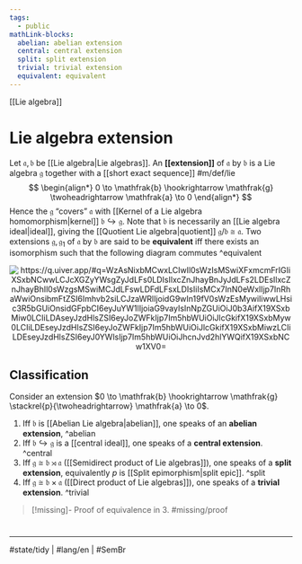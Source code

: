 ```yaml
---
tags:
  - public
mathLink-blocks:
  abelian: abelian extension
  central: central extension
  split: split extension
  trivial: trivial extension
  equivalent: equivalent
---
```

[[Lie algebra]]
# Lie algebra extension

Let $\mathfrak{a}, \mathfrak{b}$ be [[Lie algebra|Lie algebras]].
An **[[extension]]** of $\mathfrak{a}$ by $\mathfrak{b}$ is a Lie algebra $\mathfrak{g}$ together with a [[short exact sequence]] #m/def/lie
$$
\begin{align*}
0 \to \mathfrak{b} \hookrightarrow \mathfrak{g} \twoheadrightarrow \mathfrak{a} \to 0
\end{align*}
$$
Hence the $\mathfrak{g}$ “covers” $\mathfrak{a}$ with [[Kernel of a Lie algebra homomorphism|kernel]] $\mathfrak{b} \hookrightarrow \mathfrak{g}$. 
Note that $\mathfrak{b}$ is necessarily an [[Lie algebra ideal|ideal]],
giving the [[Quotient Lie algebra|quotient]] $\mathfrak{g} / \mathfrak{b} \cong \mathfrak{a}$.
Two extensions $\mathfrak{g}, \mathfrak{g}_{1}$ of $\mathfrak{a}$ by $\mathfrak{b}$ are said to be **equivalent** iff there exists an isomorphism such that the following diagram commutes ^equivalent

<p align="center"><img align="center" src="
https://i.upmath.me/svg/%0A%5Cusetikzlibrary%7Bcalc%7D%0A%5Cusetikzlibrary%7Bdecorations.pathmorphing%7D%0A%5Ctikzset%7Bcurve%2F.style%3D%7Bsettings%3D%7B%231%7D%2Cto%20path%3D%7B(%5Ctikztostart)%0A%20%20%20%20..%20controls%20(%24(%5Ctikztostart)!%5Cpv%7Bpos%7D!(%5Ctikztotarget)!%5Cpv%7Bheight%7D!270%3A(%5Ctikztotarget)%24)%0A%20%20%20%20and%20(%24(%5Ctikztostart)!1-%5Cpv%7Bpos%7D!(%5Ctikztotarget)!%5Cpv%7Bheight%7D!270%3A(%5Ctikztotarget)%24)%0A%20%20%20%20..%20(%5Ctikztotarget)%5Ctikztonodes%7D%7D%2C%0A%20%20%20%20settings%2F.code%3D%7B%5Ctikzset%7Bquiver%2F.cd%2C%231%7D%0A%20%20%20%20%20%20%20%20%5Cdef%5Cpv%23%231%7B%5Cpgfkeysvalueof%7B%2Ftikz%2Fquiver%2F%23%231%7D%7D%7D%2C%0A%20%20%20%20quiver%2F.cd%2Cpos%2F.initial%3D0.35%2Cheight%2F.initial%3D0%7D%0A%25%20TikZ%20arrowhead%2Ftail%20styles.%0A%5Ctikzset%7Btail%20reversed%2F.code%3D%7B%5Cpgfsetarrowsstart%7Btikzcd%20to%7D%7D%7D%0A%5Ctikzset%7B2tail%2F.code%3D%7B%5Cpgfsetarrowsstart%7BImplies%5Breversed%5D%7D%7D%7D%0A%5Ctikzset%7B2tail%20reversed%2F.code%3D%7B%5Cpgfsetarrowsstart%7BImplies%7D%7D%7D%0A%25%20TikZ%20arrow%20styles.%0A%5Ctikzset%7Bno%20body%2F.style%3D%7B%2Ftikz%2Fdash%20pattern%3Don%200%20off%201mm%7D%7D%0A%25%20https%3A%2F%2Fq.uiver.app%2F%23q%3DWzAsNixbMCwxLCIwIl0sWzIsMSwiXFxmcmFrIGIiXSxbNCwwLCJcXGZyYWsgZyJdLFs0LDIsIlxcZnJhayBnXzEiXSxbNiwxLCJcXGZyYWsgYSJdLFs4LDEsIjAiXSxbMCwxXSxbMSwyLCIiLDAseyJzdHlsZSI6eyJ0YWlsIjp7Im5hbWUiOiJob29rIiwic2lkZSI6InRvcCJ9fX1dLFsxLDMsIiIsMCx7InN0eWxlIjp7InRhaWwiOnsibmFtZSI6Imhvb2siLCJzaWRlIjoidG9wIn19fV0sWzIsNCwiIiwwLHsic3R5bGUiOnsiaGVhZCI6eyJuYW1lIjoiZXBpIn19fV0sWzMsNCwiIiwxLHsic3R5bGUiOnsiaGVhZCI6eyJuYW1lIjoiZXBpIn19fV0sWzIsMywiIiwxLHsic3R5bGUiOnsidGFpbCI6eyJuYW1lIjoiYXJyb3doZWFkIn19fV0sWzQsNV1d%0A%5Cbegin%7Btikzcd%7D%5Bampersand%20replacement%3D%5C%26%5D%0A%09%5C%26%5C%26%5C%26%5C%26%20%7B%5Cfrak%20g%7D%20%5C%5C%0A%090%20%5C%26%5C%26%20%7B%5Cfrak%20b%7D%20%5C%26%5C%26%5C%26%5C%26%20%7B%5Cfrak%20a%7D%20%5C%26%5C%26%200%20%5C%5C%0A%09%5C%26%5C%26%5C%26%5C%26%20%7B%5Cfrak%20g_1%7D%0A%09%5Carrow%5Btwo%20heads%2C%20from%3D1-5%2C%20to%3D2-7%5D%0A%09%5Carrow%5Btail%20reversed%2C%20from%3D1-5%2C%20to%3D3-5%5D%0A%09%5Carrow%5Bfrom%3D2-1%2C%20to%3D2-3%5D%0A%09%5Carrow%5Bhook%2C%20from%3D2-3%2C%20to%3D1-5%5D%0A%09%5Carrow%5Bhook%2C%20from%3D2-3%2C%20to%3D3-5%5D%0A%09%5Carrow%5Bfrom%3D2-7%2C%20to%3D2-9%5D%0A%09%5Carrow%5Btwo%20heads%2C%20from%3D3-5%2C%20to%3D2-7%5D%0A%5Cend%7Btikzcd%7D%0A
#invert" alt="https://q.uiver.app/#q=WzAsNixbMCwxLCIwIl0sWzIsMSwiXFxmcmFrIGIiXSxbNCwwLCJcXGZyYWsgZyJdLFs0LDIsIlxcZnJhayBnJyJdLFs2LDEsIlxcZnJhayBhIl0sWzgsMSwiMCJdLFswLDFdLFsxLDIsIiIsMCx7InN0eWxlIjp7InRhaWwiOnsibmFtZSI6Imhvb2siLCJzaWRlIjoidG9wIn19fV0sWzEsMywiIiwwLHsic3R5bGUiOnsidGFpbCI6eyJuYW1lIjoiaG9vayIsInNpZGUiOiJ0b3AifX19XSxbMiw0LCIiLDAseyJzdHlsZSI6eyJoZWFkIjp7Im5hbWUiOiJlcGkifX19XSxbMyw0LCIiLDEseyJzdHlsZSI6eyJoZWFkIjp7Im5hbWUiOiJlcGkifX19XSxbMiwzLCIiLDEseyJzdHlsZSI6eyJ0YWlsIjp7Im5hbWUiOiJhcnJvd2hlYWQifX19XSxbNCw1XV0=" /></p>



## Classification

Consider an extension $0 \to \mathfrak{b} \hookrightarrow \mathfrak{g} \stackrel{p}{\twoheadrightarrow} \mathfrak{a} \to 0$.

1. Iff $\mathfrak{b}$ is [[Abelian Lie algebra|abelian]], one speaks of an **abelian extension**, ^abelian
2. Iff $\mathfrak{b} \hookrightarrow \mathfrak{g}$ is a [[central ideal]], one speaks of a **central extension**. ^central
3. Iff $\mathfrak{g} \cong \mathfrak{b} \rtimes \mathfrak{a}$ ([[Semidirect product of Lie algebras]]), one speaks of a **split extension**, equivalently $p$ is [[Split epimorphism|split epic]]. ^split
4. Iff $\mathfrak{g} \cong \mathfrak{b} \times \mathfrak{a}$ ([[Direct product of Lie algebras]]), one speaks of a **trivial extension**. ^trivial

> [!missing]- Proof of equivalence in 3.
> #missing/proof

#
---
#state/tidy | #lang/en | #SemBr

